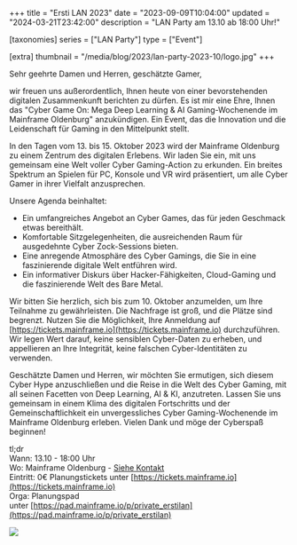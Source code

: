 +++
title = "Ersti LAN 2023"
date = "2023-09-09T10:04:00"
updated = "2024-03-21T23:42:00"
description = "LAN Party am 13.10 ab 18:00 Uhr!"

[taxonomies]
series = ["LAN Party"]
type = ["Event"]

[extra]
thumbnail = "/media/blog/2023/lan-party-2023-10/logo.jpg"
+++

Sehr geehrte Damen und Herren, geschätzte Gamer,

wir freuen uns außerordentlich, Ihnen heute von einer bevorstehenden digitalen Zusammenkunft berichten zu dürfen. Es ist
mir eine Ehre, Ihnen das "Cyber Game On: Mega Deep Learning & AI Gaming-Wochenende im Mainframe Oldenburg" anzukündigen.
Ein Event, das die Innovation und die Leidenschaft für Gaming in den Mittelpunkt stellt.

In den Tagen vom 13. bis 15. Oktober 2023 wird der Mainframe Oldenburg zu einem Zentrum des digitalen Erlebens. Wir
laden Sie ein, mit uns gemeinsam eine Welt voller Cyber Gaming-Action zu erkunden. Ein breites Spektrum an Spielen für
PC, Konsole und VR wird präsentiert, um alle Cyber Gamer in ihrer Vielfalt anzusprechen.

Unsere Agenda beinhaltet:

- Ein umfangreiches Angebot an Cyber Games, das für jeden Geschmack etwas bereithält.
- Komfortable Sitzgelegenheiten, die ausreichenden Raum für ausgedehnte Cyber Zock-Sessions bieten.
- Eine anregende Atmosphäre des Cyber Gamings, die Sie in eine faszinierende digitale Welt entführen wird.
- Ein informativer Diskurs über Hacker-Fähigkeiten, Cloud-Gaming und die faszinierende Welt des Bare Metal.

Wir bitten Sie herzlich, sich bis zum 10. Oktober anzumelden, um Ihre Teilnahme zu gewährleisten. Die Nachfrage ist
groß, und die Plätze sind begrenzt. Nutzen Sie die Möglichkeit, Ihre Anmeldung
auf [https://tickets.mainframe.io](https://tickets.mainframe.io) durchzuführen. Wir legen Wert darauf, keine
sensiblen Cyber-Daten zu erheben, und appellieren an Ihre Integrität, keine falschen Cyber-Identitäten zu verwenden.

Geschätzte Damen und Herren, wir möchten Sie ermutigen, sich diesem Cyber Hype anzuschließen und die Reise in die Welt
des Cyber Gaming, mit all seinen Facetten von Deep Learning, AI & KI, anzutreten. Lassen Sie uns gemeinsam in einem
Klima des digitalen Fortschritts und der Gemeinschaftlichkeit ein unvergessliches Cyber Gaming-Wochenende im Mainframe
Oldenburg erleben. Vielen Dank und möge der Cyberspaß beginnen!

tl;dr  
Wann: 13.10 - 18:00 Uhr  
Wo: Mainframe Oldenburg - [Siehe Kontakt](@/contact.md#Anreise)  
Eintritt: 0€ Planungstickets unter [https://tickets.mainframe.io](https://tickets.mainframe.io)  
Orga: Planungspad  
unter [https://pad.mainframe.io/p/private_erstilan](https://pad.mainframe.io/p/private_erstilan)

![](/media/blog/2023/lan-party-2023-10/lan-2023-10.jpg)
